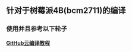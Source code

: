 ## 针对于树莓派4B(bcm2711)的编译
### 使用并且参考以下轮子
**[GitHub云编译教程](https://p3terx.com/archives/build-openwrt-with-github-actions.html)**
